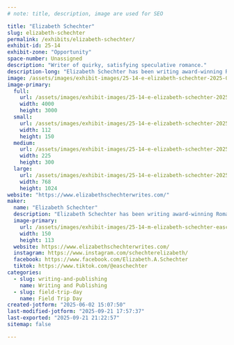 ```yaml
---
# note: title, description, image are used for SEO

title: "Elizabeth Schechter"
slug: elizabeth-schechter
permalink: /exhibits/elizabeth-schechter/
exhibit-id: 25-14
exhibit-zone: "Opportunity"
space-number: Unassigned
description: "Writer of quirky, satisfying speculative romance."
description-long: "Elizabeth Schechter has been writing award-winning Romantasy since before romantasy was a word. Her writing credits include the award-winning steampunk romance House of Sable Locks, the Celtic fantasy Princes of Air, and 2021 VIVIAN finalist Written in Water."
image: /assets/images/exhibit-images/25-14-e-elizabeth-schechter-2025-02-08-09-25-27-225x300.jpg
image-primary: 
  full:
    url: /assets/images/exhibit-images/25-14-e-elizabeth-schechter-2025-02-08-09-25-27-full.jpg
    width: 4000
    height: 3000
  small:
    url: /assets/images/exhibit-images/25-14-e-elizabeth-schechter-2025-02-08-09-25-27-112x150.jpg
    width: 112
    height: 150
  medium:
    url: /assets/images/exhibit-images/25-14-e-elizabeth-schechter-2025-02-08-09-25-27-225x300.jpg
    width: 225
    height: 300
  large:
    url: /assets/images/exhibit-images/25-14-e-elizabeth-schechter-2025-02-08-09-25-27-768x1024.jpg
    width: 768
    height: 1024
website: "https://www.elizabethschechterwrites.com/"
maker: 
  name: "Elizabeth Schechter"
  description: "Elizabeth Schechter has been writing award-winning Romantasy since before romantasy was a word. Her writing credits include the award-winning steampunk romance House of Sable Locks, the Celtic fantasy Princes of Air, and 2021 VIVIAN finalist Written in Water."
  image-primary:
    url: /assets/images/exhibit-images/25-14-m-elizabeth-schechter-easchechter-logo-rectangle-150x113.png
    width: 150
    height: 113
  website: https://www.elizabethschechterwrites.com/
  instagram: https://www.instagram.com/schechterelizabeth/
  facebook: https://www.facebook.com/Elizabeth.A.Schechter
  tiktok: https://www.tiktok.com/@easchechter
categories: 
  - slug: writing-and-publishing
    name: Writing and Publishing
  - slug: field-trip-day
    name: Field Trip Day
created-jotform: "2025-06-02 15:07:50"
last-modified-jotform: "2025-09-21 17:57:37"
last-exported: "2025-09-21 21:22:57"
sitemap: false

---
```

